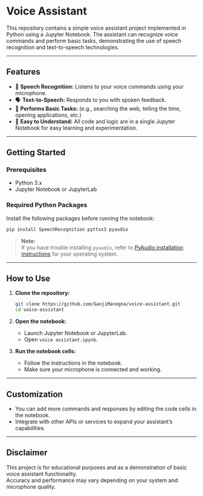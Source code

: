 
# Voice Assistant

This repository contains a simple voice assistant project implemented in Python using a Jupyter Notebook. The assistant can recognize voice commands and perform basic tasks, demonstrating the use of speech recognition and text-to-speech technologies.

---

## Features

- 🎤 **Speech Recognition:** Listens to your voice commands using your microphone.
- 🗣️ **Text-to-Speech:** Responds to you with spoken feedback.
- 🔎 **Performs Basic Tasks:** (e.g., searching the web, telling the time, opening applications, etc.)
- 📝 **Easy to Understand:** All code and logic are in a single Jupyter Notebook for easy learning and experimentation.

---

## Getting Started

### Prerequisites

- Python 3.x
- Jupyter Notebook or JupyterLab

### Required Python Packages

Install the following packages before running the notebook:

```sh
pip install SpeechRecognition pyttsx3 pyaudio
```

> **Note:**  
> If you have trouble installing `pyaudio`, refer to [PyAudio installation instructions](https://people.csail.mit.edu/hubert/pyaudio/#downloads) for your operating system.

---

## How to Use

1. **Clone the repository:**
   ```sh
   git clone https://github.com/GanjiManogna/voice-assistant.git
   cd voice-assistant
   ```

2. **Open the notebook:**
   - Launch Jupyter Notebook or JupyterLab.
   - Open `voice assistant.ipynb`.

3. **Run the notebook cells:**
   - Follow the instructions in the notebook.
   - Make sure your microphone is connected and working.

---

## Customization

- You can add more commands and responses by editing the code cells in the notebook.
- Integrate with other APIs or services to expand your assistant’s capabilities.

---

## Disclaimer

This project is for educational purposes and as a demonstration of basic voice assistant functionality.  
Accuracy and performance may vary depending on your system and microphone quality.
